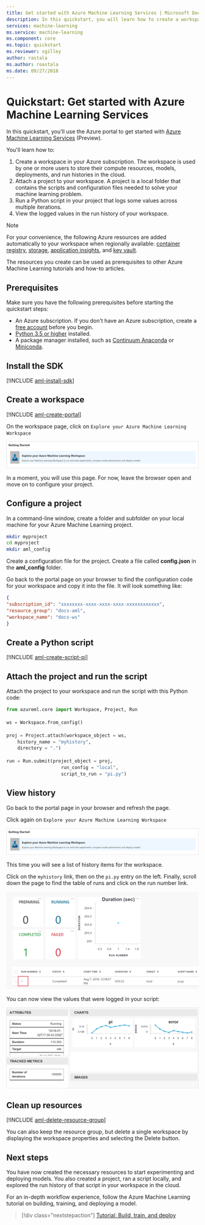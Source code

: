 ```yaml
---
title: Get started with Azure Machine Learning Services | Microsoft Docs
description: In this quickstart, you will learn how to create a workspace and a project to get started with Azure Machine Learning.
services: machine-learning
ms.service: machine-learning
ms.component: core
ms.topic: quickstart
ms.reviewer: sgilley
author: rastala
ms.author: roastala
ms.date: 09/27/2018
---
```


# Quickstart: Get started with Azure Machine Learning Services

In this quickstart, you'll use the Azure portal to get started with [Azure Machine Learning Services](overview-what-is-azure-ml.md) (Preview).

You'll learn how to:

1. Create a workspace in your Azure subscription. The workspace is used by one or more users to store their compute resources, models, deployments, and run histories in the cloud.
1. Attach a project to your workspace.   A project is a local folder that contains the scripts and configuration files needed to solve your machine learning problem.  
1. Run a Python script in your project that logs some values across multiple iterations.
1. View the logged values in the run history of your workspace.

> [!NOTE]
> For your convenience, the following Azure resources are added automatically to your workspace when regionally available:  [container registry](https://azure.microsoft.com/services/container-registry/), [storage](https://azure.microsoft.com/services/storage/), [application insights](https://azure.microsoft.com/services/application-insights/), and [key vault](https://azure.microsoft.com/services/key-vault/).

The resources you create can be used as prerequisites to other Azure Machine Learning tutorials and how-to articles.

## Prerequisites

Make sure you have the following prerequisites before starting the quickstart steps:

+ An Azure subscription. If you don't have an Azure subscription, create a [free account](https://azure.microsoft.com/free/?WT.mc_id=A261C142F) before you begin.
+ [Python 3.5 or higher](https://www.python.org/) installed.
+ A package manager installed, such as [Continuum Anaconda](https://anaconda.org/anaconda/continuum-docs) or [Miniconda](https://conda.io/miniconda.html).

## Install the SDK

[!INCLUDE [aml-install-sdk](../../../includes/aml-install-sdk.md)]

## Create a workspace 

[!INCLUDE [aml-create-portal](../../../includes/aml-create-in-portal.md)]

On the workspace page, click on `Explore your Azure Machine Learning Workspace`

 ![explore workspace](./media/quickstart-get-started/explore_aml.png)

In a moment, you will use this page.  For now, leave the browser open and move on to configure your project.

## Configure a project

In a command-line window, create a folder and subfolder on your local machine for your Azure Machine Learning project.

   ```sh
   mkdir myproject
   cd myproject
   mkdir aml_config
   ```

Create a configuration file for the project. Create a file called **config.json** in the **aml_config** folder.  

Go back to the portal page on your browser to find the configuration code for your workspace and copy it into the file.  It will look something like:

```json
{
"subscription_id": "xxxxxxxx-xxxx-xxxx-xxxx-xxxxxxxxxxxx",
"resource_group": "docs-aml",
"workspace_name": "docs-ws"
}
```

## Create a Python script

[!INCLUDE [aml-create-script-pi](../../../includes/aml-create-script-pi.md)]

## Attach the project and run the script

Attach the project to your workspace and run the script with this Python code:

```python
from azureml.core import Workspace, Project, Run

ws = Workspace.from_config()

proj = Project.attach(workspace_object = ws,
    history_name = "myhistory",
    directory = ".")

run = Run.submit(project_object = proj,
                    run_config = "local",
                    script_to_run = "pi.py")


```

## View history

Go back to the portal page in your browser and refresh the page.

Click again on  `Explore your Azure Machine Learning Workspace`

 ![explore workspace](./media/quickstart-get-started/explore_aml.png)

This time you will see a list of history items for the workspace.

Click on the `myhistory` link, then on the `pi.py` entry on the left. Finally, scroll down the page to find the table of runs and click on the run number link.

 ![run history link](./media/quickstart-get-started/run.png)


You can now view the values that were logged in your script:

   ![view history](./media/quickstart-get-started/web-results.png)

## Clean up resources 

[!INCLUDE [aml-delete-resource-group](../../../includes/aml-delete-resource-group.md)]

You can also keep the resource group, but delete a single workspace by displaying the workspace properties and selecting the Delete button.

## Next steps

You have now created the necessary resources to start experimenting and deploying models. You also created a project, ran a script locally, and explored the run history of that script in your workspace in the cloud.

For an in-depth workflow experience, follow the Azure Machine Learning tutorial on building, training, and deploying a model.

> [!div class="nextstepaction"]
> [Tutorial: Build, train, and deploy](tutorial-train-models-with-aml.md)
